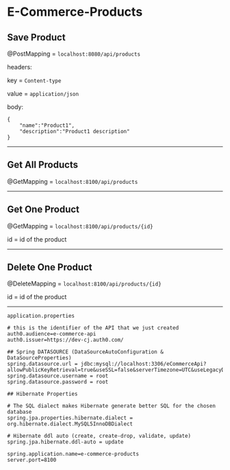 # E-Commerce-Products

## Save Product
@PostMapping = `localhost:8080/api/products`

headers:

key = `Content-type`

value = `application/json`

body:
```
{
	"name":"Product1",
	"description":"Product1 description"
}
```

---

## Get All Products
@GetMapping = `localhost:8100/api/products`

---

## Get One Product
@GetMapping = `localhost:8100/api/products/{id}`

id = id of the product

---

## Delete One Product
@DeleteMapping = `localhost:8100/api/products/{id}`

id = id of the product

---

`application.properties`
```
# this is the identifier of the API that we just created
auth0.audience=e-commerce-api
auth0.issuer=https://dev-cj.auth0.com/

## Spring DATASOURCE (DataSourceAutoConfiguration & DataSourceProperties)
spring.datasource.url = jdbc:mysql://localhost:3306/eCommerceApi?allowPublicKeyRetrieval=true&useSSL=false&serverTimezone=UTC&useLegacyDatetimeCode=false
spring.datasource.username = root
spring.datasource.password = root

## Hibernate Properties

# The SQL dialect makes Hibernate generate better SQL for the chosen database
spring.jpa.properties.hibernate.dialect = org.hibernate.dialect.MySQL5InnoDBDialect

# Hibernate ddl auto (create, create-drop, validate, update)
spring.jpa.hibernate.ddl-auto = update

spring.application.name=e-commerce-products
server.port=8100
```